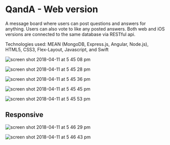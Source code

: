 # QandA - Web version

A message board where users can post questions and answers for anything. Users can also vote to like any posted answers. Both web and iOS versions are connected to the same database via RESTful api.

Technologies used: MEAN (MongoDB, Express.js, Angular, Node.js), HTML5, CSS3, Flex-Layout, Javascript, and Swift

![screen shot 2018-04-11 at 5 45 08 pm](https://user-images.githubusercontent.com/11822719/38650390-75cb84bc-3db0-11e8-8a16-7138ab137a2e.png)

![screen shot 2018-04-11 at 5 45 28 pm](https://user-images.githubusercontent.com/11822719/38650395-7dab0900-3db0-11e8-8ef3-0786e5c34130.png)

![screen shot 2018-04-11 at 5 45 36 pm](https://user-images.githubusercontent.com/11822719/38650403-88ca94fe-3db0-11e8-917c-5e6208e1b856.png)

![screen shot 2018-04-11 at 5 45 45 pm](https://user-images.githubusercontent.com/11822719/38650407-8fcd6966-3db0-11e8-9021-6f5e9a6b2291.png)

![screen shot 2018-04-11 at 5 45 53 pm](https://user-images.githubusercontent.com/11822719/38650410-95753f4c-3db0-11e8-906c-b2792bcff61c.png)

## Responsive
![screen shot 2018-04-11 at 5 46 29 pm](https://user-images.githubusercontent.com/11822719/38650421-9b9eea94-3db0-11e8-9711-d73aa15f7b02.png)

![screen shot 2018-04-11 at 5 46 43 pm](https://user-images.githubusercontent.com/11822719/38650437-ab5fa806-3db0-11e8-8755-6060794a96d4.png)
